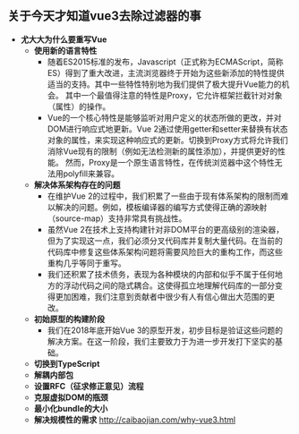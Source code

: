 ## 关于今天才知道vue3去除过滤器的事
- **尤大大为什么要重写Vue**
    + **使用新的语言特性** 
        - 随着ES2015标准的发布，Javascript（正式称为ECMAScript，简称ES）得到了重大改进，主流浏览器终于开始为这些新添加的特性提供适当的支持。其中一些特性特别地为我们提供了极大提升Vue能力的机会。 其中一个最值得注意的特性是Proxy，它允许框架拦截针对对象（属性）的操作。
        - Vue的一个核心特性是能够监听对用户定义的状态所做的更改，并对DOM进行响应式地更新。Vue 2通过使用getter和setter来替换有状态对象的属性，来实现这种响应式的更新。切换到Proxy方式将允许我们消除Vue现有的限制（例如无法检测新的属性添加），并提供更好的性能。 然而，Proxy是一个原生语言特性，在传统浏览器中这个特性无法用polyfill来兼容。
    + **解决体系架构存在的问题** 
        - 在维护Vue 2的过程中，我们积累了一些由于现有体系架构的限制而难以解决的问题。例如，模板编译器的编写方式使得正确的源映射（source-map）支持非常具有挑战性。
        - 虽然Vue 2在技术上支持构建针对非DOM平台的更高级别的渲染器，但为了实现这一点，我们必须分叉代码库并复制大量代码。在当前的代码库中修复这些体系架构问题将需要风险巨大的重构工作，而这些重构几乎等同于重写。
        - 我们还积累了技术债务，表现为各种模块的内部和似乎不属于任何地方的浮动代码之间的隐式耦合。这使得孤立地理解代码库的一部分变得更加困难，我们注意到贡献者中很少有人有信心做出大范围的更改。
    + **初始原型的构建阶段** 
        - 我们在2018年底开始Vue 3的原型开发，初步目标是验证这些问题的解决方案。在这一阶段，我们主要致力于为进一步开发打下坚实的基础。
    + **切换到TypeScript**
    + **解耦内部包**
    + **设置RFC（征求修正意见）流程**
    + **克服虚拟DOM的瓶颈**
    + **最小化bundle的大小**
    + **解决规模性的需求**
<http://caibaojian.com/why-vue3.html>